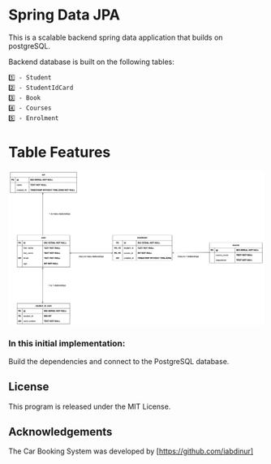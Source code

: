 # Spring Data JPA
This is a scalable backend spring data application that builds on postgreSQL.

Backend database is built on the following tables:
```
1️⃣ - Student
2️⃣ - StudentIdCard
3️⃣ - Book
4️⃣ - Courses
5️⃣ - Enrolment
```

# Table Features

![img.png](src/main/resources/img.png)

### In this initial implementation:
Build the dependencies and connect to the PostgreSQL database.

## License
This program is released under the MIT License.

## Acknowledgements
The Car Booking System was developed by [https://github.com/iabdinur]